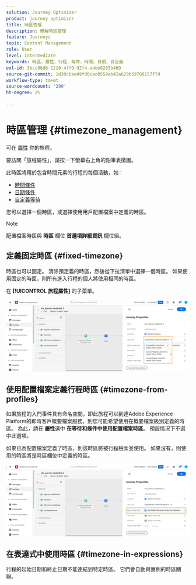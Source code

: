 ```yaml
---
solution: Journey Optimizer
product: journey optimizer
title: 時區管理
description: 瞭解時區管理
feature: Journeys
topic: Content Management
role: User
level: Intermediate
keywords: 時區，屬性，行程，條件，時間，日期，自定義
exl-id: 3bcc08d6-1210-4ff9-92f4-edee8285b469
source-git-commit: 1d30c6ae49fd0cac0559eb42a629b59708157f7d
workflow-type: tm+mt
source-wordcount: '290'
ht-degree: 2%

---
```


# 時區管理 {#timezone_management}

可在 [屬性](../building-journeys/journey-gs.md#change-properties) 你的旅程。

要訪問「旅程屬性」，請按一下螢幕右上角的鉛筆表徵圖。

此時區將用於包含時間元素的行程的每個活動，如：

* [時間條件](../building-journeys/condition-activity.md#time_condition)
* [日期條件](../building-journeys/condition-activity.md#date_condition)
* [自定義等待](../building-journeys/wait-activity.md#custom)

<!--
* [Fixed date wait](../building-journeys/wait-activity.md#fixed_date)
-->

您可以選擇一個時區，或選擇使用用戶配置檔案中定義的時區。

>[!NOTE]
>
>配置檔案時區與 **時區** 欄位 **首選項詳細資訊** 欄位組。

## 定義固定時區 {#fixed-timezone}

時區也可以固定。 清除預定義的時區，然後從下拉清單中選擇一個時區。 如果使用固定的時區，則所有進入行程的個人將使用相同的時區。

在 **[!UICONTROL 旅程屬性]** 的子菜單。

![](assets/journey72.png)

## 使用配置檔案定義行程時區 {#timezone-from-profiles}

如果旅程的入門事件具有命名空間，即此旅程可以到達Adobe Experience Platform的即時客戶概要檔案服務，則您可能希望使用在概要檔案級別定義的時區。 為此，請在 **屬性**&#x200B;選中 **在等待和條件中使用配置檔案時區**。 預設情況下不選中此選項。

如果已為配置檔案定義了時區，則該時區將被行程檢索並使用。 如果沒有，則使用的時區將是時區欄位中定義的時區。

![](assets/journey73.png)

## 在表達式中使用時區 {#timezone-in-expressions}

行程的起始日期和終止日期不能連結到特定時區。 它們會自動與實例的時區關聯。

